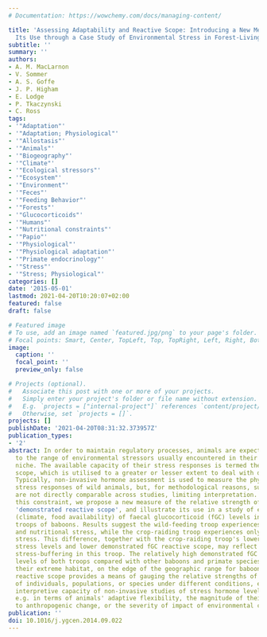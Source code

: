 ```yaml
---
# Documentation: https://wowchemy.com/docs/managing-content/

title: 'Assessing Adaptability and Reactive Scope: Introducing a New Measure and Illustrating
  Its Use through a Case Study of Environmental Stress in Forest-Living Baboons'
subtitle: ''
summary: ''
authors:
- A. M. MacLarnon
- V. Sommer
- A. S. Goffe
- J. P. Higham
- E. Lodge
- P. Tkaczynski
- C. Ross
tags:
- '"Adaptation"'
- '"Adaptation; Physiological"'
- '"Allostasis"'
- '"Animals"'
- '"Biogeography"'
- '"Climate"'
- '"Ecological stressors"'
- '"Ecosystem"'
- '"Environment"'
- '"Feces"'
- '"Feeding Behavior"'
- '"Forests"'
- '"Glucocorticoids"'
- '"Humans"'
- '"Nutritional constraints"'
- '"Papio"'
- '"Physiological"'
- '"Physiological adaptation"'
- '"Primate endocrinology"'
- '"Stress"'
- '"Stress; Physiological"'
categories: []
date: '2015-05-01'
lastmod: 2021-04-20T10:20:07+02:00
featured: false
draft: false

# Featured image
# To use, add an image named `featured.jpg/png` to your page's folder.
# Focal points: Smart, Center, TopLeft, Top, TopRight, Left, Right, BottomLeft, Bottom, BottomRight.
image:
  caption: ''
  focal_point: ''
  preview_only: false

# Projects (optional).
#   Associate this post with one or more of your projects.
#   Simply enter your project's folder or file name without extension.
#   E.g. `projects = ["internal-project"]` references `content/project/deep-learning/index.md`.
#   Otherwise, set `projects = []`.
projects: []
publishDate: '2021-04-20T08:31:32.373957Z'
publication_types:
- '2'
abstract: In order to maintain regulatory processes, animals are expected to be adapted
  to the range of environmental stressors usually encountered in their environmental
  niche. The available capacity of their stress responses is termed their reactive
  scope, which is utilised to a greater or lesser extent to deal with different stressors.
  Typically, non-invasive hormone assessment is used to measure the physiological
  stress responses of wild animals, but, for methodological reasons, such measurements
  are not directly comparable across studies, limiting interpretation. To overcome
  this constraint, we propose a new measure of the relative strength of stress responses,
  'demonstrated reactive scope', and illustrate its use in a study of ecological correlates
  (climate, food availability) of faecal glucocorticoid (fGC) levels in two forest-living
  troops of baboons. Results suggest the wild-feeding troop experiences both thermoregulatory
  and nutritional stress, while the crop-raiding troop experiences only thermoregulatory
  stress. This difference, together with the crop-raiding troop's lower overall physiological
  stress levels and lower demonstrated fGC reactive scope, may reflect nutritional
  stress-buffering in this troop. The relatively high demonstrated fGC reactive scope
  levels of both troops compared with other baboons and primate species, may reflect
  their extreme habitat, on the edge of the geographic range for baboons. Demonstrated
  reactive scope provides a means of gauging the relative strengths of stress responses
  of individuals, populations, or species under different conditions, enhancing the
  interpretive capacity of non-invasive studies of stress hormone levels in wild populations,
  e.g. in terms of animals' adaptive flexibility, the magnitude of their response
  to anthropogenic change, or the severity of impact of environmental conditions.
publication: ''
doi: 10.1016/j.ygcen.2014.09.022
---
```

